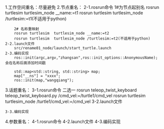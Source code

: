 
 <!-- ros中处理同名问题：命名空间/名称重映射为主 -->
 1.工作空间重名：尽量避免
 2.节点重名：
    2-1.rosrun命令
        1#为节点起别名
        rosrun turtlesim  turtlesim_node __name:=t1
        rosrun turtlesim  turtlesim_node /turtlesim:=t1(不适用于python)

        2# 名称重映射
        rosrun turtlesim  turtlesim_node __name:=t2
        rosrun turtlesim  turtlesim_node /turtlesim:=t2(不适用于python)
    2-2.launch文件
        src/rename01_node/launch/start_turtle.launch
    2-3.编码实现
        ros::init(argc,argv,"zhangsan",ros::init_options::AnonymousName);会在名称后面添加时间戳

        std::map<std::string, std::string> map;
        map["__ns"] = "xxxx";
        ros::init(map,"wangqiang");

 3.话题重名：
    3-1.rosrun命令
        二选一
        rosrun teleop_twist_keyboard teleop_twist_keyboard.py /cmd_vel:=/turtle1/cmd_vel
        rosrun turtlesim turtlesim_node /turtle1/cmd_vel:=/cmd_vel
    3-2.launch文件
        

    3-3.编码实现
 4.参数重名：
    4-1.rosrun命令
    4-2.launch文件
    4-3.编码实现